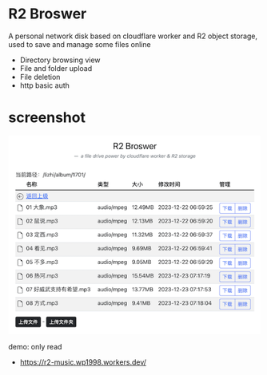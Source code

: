 # R2 Broswer
A personal network disk based on cloudflare worker and R2 object storage, used to save and manage some files online
- Directory browsing view
- File and folder upload
- File deletion
- http basic auth

# screenshot
![浏览界面截图](screenshot01.png)

demo: only read
- https://r2-music.wp1998.workers.dev/
